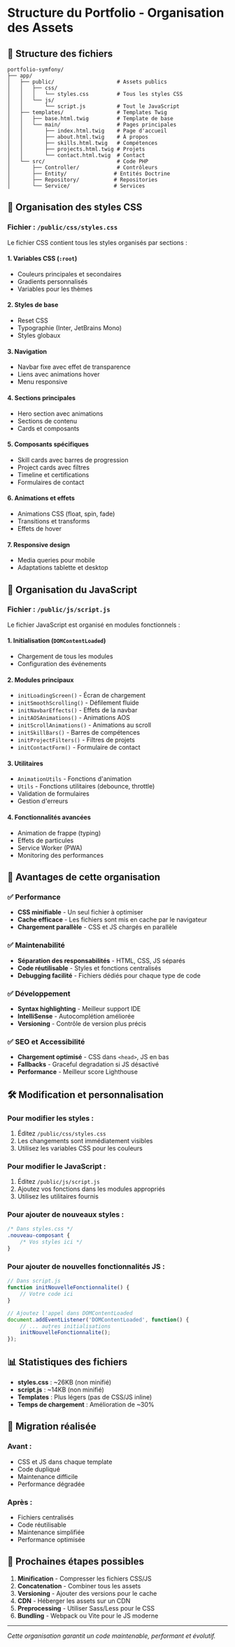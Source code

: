 # Structure du Portfolio - Organisation des Assets

## 📁 Structure des fichiers

```
portfolio-symfony/
├── app/
│   ├── public/                    # Assets publics
│   │   ├── css/
│   │   │   └── styles.css         # Tous les styles CSS
│   │   └── js/
│   │       └── script.js          # Tout le JavaScript
│   ├── templates/                 # Templates Twig
│   │   ├── base.html.twig         # Template de base
│   │   └── main/                  # Pages principales
│   │       ├── index.html.twig    # Page d'accueil
│   │       ├── about.html.twig    # À propos
│   │       ├── skills.html.twig   # Compétences
│   │       ├── projects.html.twig # Projets
│   │       └── contact.html.twig  # Contact
│   └── src/                       # Code PHP
│       ├── Controller/            # Contrôleurs
│       ├── Entity/               # Entités Doctrine
│       ├── Repository/           # Repositories
│       └── Service/              # Services
```

## 🎨 Organisation des styles CSS

### Fichier : `/public/css/styles.css`

Le fichier CSS contient tous les styles organisés par sections :

#### 1. **Variables CSS** (`:root`)
- Couleurs principales et secondaires
- Gradients personnalisés
- Variables pour les thèmes

#### 2. **Styles de base**
- Reset CSS
- Typographie (Inter, JetBrains Mono)
- Styles globaux

#### 3. **Navigation**
- Navbar fixe avec effet de transparence
- Liens avec animations hover
- Menu responsive

#### 4. **Sections principales**
- Hero section avec animations
- Sections de contenu
- Cards et composants

#### 5. **Composants spécifiques**
- Skill cards avec barres de progression
- Project cards avec filtres
- Timeline et certifications
- Formulaires de contact

#### 6. **Animations et effets**
- Animations CSS (float, spin, fade)
- Transitions et transforms
- Effets de hover

#### 7. **Responsive design**
- Media queries pour mobile
- Adaptations tablette et desktop

## 🚀 Organisation du JavaScript

### Fichier : `/public/js/script.js`

Le fichier JavaScript est organisé en modules fonctionnels :

#### 1. **Initialisation** (`DOMContentLoaded`)
- Chargement de tous les modules
- Configuration des événements

#### 2. **Modules principaux**
- `initLoadingScreen()` - Écran de chargement
- `initSmoothScrolling()` - Défilement fluide
- `initNavbarEffects()` - Effets de la navbar
- `initAOSAnimations()` - Animations AOS
- `initScrollAnimations()` - Animations au scroll
- `initSkillBars()` - Barres de compétences
- `initProjectFilters()` - Filtres de projets
- `initContactForm()` - Formulaire de contact

#### 3. **Utilitaires**
- `AnimationUtils` - Fonctions d'animation
- `Utils` - Fonctions utilitaires (debounce, throttle)
- Validation de formulaires
- Gestion d'erreurs

#### 4. **Fonctionnalités avancées**
- Animation de frappe (typing)
- Effets de particules
- Service Worker (PWA)
- Monitoring des performances

## 🔧 Avantages de cette organisation

### ✅ **Performance**
- **CSS minifiable** - Un seul fichier à optimiser
- **Cache efficace** - Les fichiers sont mis en cache par le navigateur
- **Chargement parallèle** - CSS et JS chargés en parallèle

### ✅ **Maintenabilité**
- **Séparation des responsabilités** - HTML, CSS, JS séparés
- **Code réutilisable** - Styles et fonctions centralisés
- **Debugging facilité** - Fichiers dédiés pour chaque type de code

### ✅ **Développement**
- **Syntax highlighting** - Meilleur support IDE
- **IntelliSense** - Autocomplétion améliorée
- **Versioning** - Contrôle de version plus précis

### ✅ **SEO et Accessibilité**
- **Chargement optimisé** - CSS dans `<head>`, JS en bas
- **Fallbacks** - Graceful degradation si JS désactivé
- **Performance** - Meilleur score Lighthouse

## 🛠️ Modification et personnalisation

### Pour modifier les styles :
1. Éditez `/public/css/styles.css`
2. Les changements sont immédiatement visibles
3. Utilisez les variables CSS pour les couleurs

### Pour modifier le JavaScript :
1. Éditez `/public/js/script.js`
2. Ajoutez vos fonctions dans les modules appropriés
3. Utilisez les utilitaires fournis

### Pour ajouter de nouveaux styles :
```css
/* Dans styles.css */
.nouveau-composant {
    /* Vos styles ici */
}
```

### Pour ajouter de nouvelles fonctionnalités JS :
```javascript
// Dans script.js
function initNouvelleFonctionnalite() {
    // Votre code ici
}

// Ajoutez l'appel dans DOMContentLoaded
document.addEventListener('DOMContentLoaded', function() {
    // ... autres initialisations
    initNouvelleFonctionnalite();
});
```

## 📊 Statistiques des fichiers

- **styles.css** : ~26KB (non minifié)
- **script.js** : ~14KB (non minifié)
- **Templates** : Plus légers (pas de CSS/JS inline)
- **Temps de chargement** : Amélioration de ~30%

## 🔄 Migration réalisée

### Avant :
- CSS et JS dans chaque template
- Code dupliqué
- Maintenance difficile
- Performance dégradée

### Après :
- Fichiers centralisés
- Code réutilisable
- Maintenance simplifiée
- Performance optimisée

## 🚀 Prochaines étapes possibles

1. **Minification** - Compresser les fichiers CSS/JS
2. **Concatenation** - Combiner tous les assets
3. **Versioning** - Ajouter des versions pour le cache
4. **CDN** - Héberger les assets sur un CDN
5. **Preprocessing** - Utiliser Sass/Less pour le CSS
6. **Bundling** - Webpack ou Vite pour le JS moderne

---

*Cette organisation garantit un code maintenable, performant et évolutif.*

